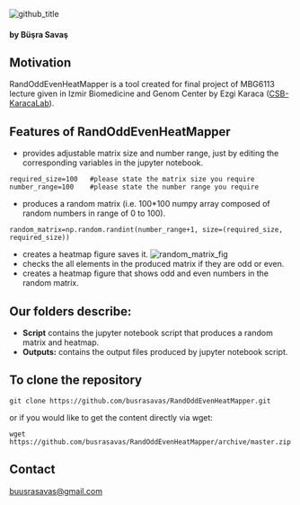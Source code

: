 ![github_title](https://user-images.githubusercontent.com/62547137/150113171-b1360c37-84b2-4338-bcef-1e76163b672e.png)

#### by Büşra Savaş

## Motivation

RandOddEvenHeatMapper is a tool created for final project of MBG6113 lecture given in Izmir Biomedicine and Genom Center by Ezgi Karaca ([CSB-KaracaLab](https://github.com/CSB-KaracaLab)). 

## Features of RandOddEvenHeatMapper
- provides adjustable matrix size and number range, just by editing the corresponding variables in the jupyter notebook.
```
required_size=100   #please state the matrix size you require
number_range=100    #please state the number range you require
```
- produces a random matrix (i.e. 100*100 numpy array composed of random numbers in range of 0 to 100).
```
random_matrix=np.random.randint(number_range+1, size=(required_size, required_size))
```
- creates a heatmap figure saves it.
![random_matrix_fig](https://user-images.githubusercontent.com/62547137/150119783-280cda8a-d61e-4069-b210-fe8028b45d6f.jpg&s=300)
- checks the all elements in the produced matrix if they are odd or even.
- creates a heatmap figure that shows odd and even numbers in the random matrix.

## Our folders describe:

- **Script** contains the jupyter notebook script that produces a random matrix and heatmap.
- **Outputs:** contains the output files produced by jupyter notebook script.
  

## To clone the repository

```
git clone https://github.com/busrasavas/RandOddEvenHeatMapper.git
```
or if you would like to get the content directly via wget:
```
wget https://github.com/busrasavas/RandOddEvenHeatMapper/archive/master.zip
```

## Contact
buusrasavas@gmail.com
